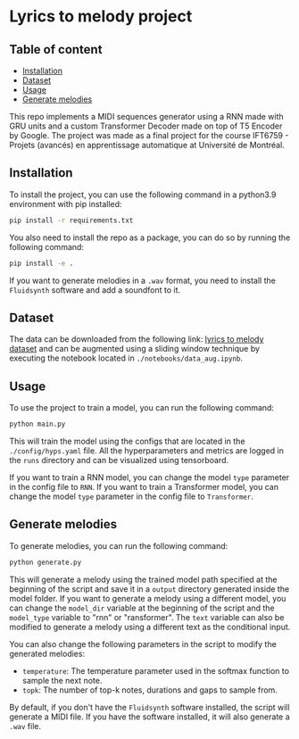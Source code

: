 # Lyrics to melody project

## Table of content


- [Installation](#installation)
- [Dataset](#dataset)
- [Usage](#usage)
- [Generate melodies](#generate-melodies)

This repo implements a MIDI sequences generator using a RNN made with GRU units and a custom Transformer Decoder made on top of T5 Encoder by Google. The project was made as a final project for the course IFT6759 - Projets (avancés) en apprentissage automatique at Université de Montréal.

## Installation

To install the project, you can use the following command in a python3.9 environment with pip installed:

```bash
pip install -r requirements.txt
```

You also need to install the repo as a package, you can do so by running the following command:

```bash
pip install -e .
```

If you want to generate melodies in a `.wav` format, you need to install the `Fluidsynth` software and add a soundfont to it. 

## Dataset

The data can be downloaded from the following link: [lyrics to melody dataset](https://drive.google.com/file/d/19WGahKK7ozp1p82KkRF0mRTm48FMiTnE/view?usp=sharing) and can be augmented using a sliding window technique by executing the notebook located in `./notebooks/data_aug.ipynb`.

## Usage

To use the project to train a model, you can run the following command:

```bash
python main.py
```

This will train the model using the configs that are located in the `./config/hyps.yaml` file. All the hyperparameters and metrics are logged in the `runs` directory and can be visualized using tensorboard.

If you want to train a RNN model, you can change the model `type` parameter in the config file to `RNN`. If you want to train a Transformer model, you can change the model `type` parameter in the config file to `Transformer`.

## Generate melodies

To generate melodies, you can run the following command:

```bash
python generate.py
```

This will generate a melody using the trained model path specified at the beginning of the script and save it in a `output` directory generated inside the model folder. If you want to generate a melody using a different model, you can change the `model_dir` variable at the beginning of the script and the `model_type` variable to "rnn" or "ransformer". The `text` variable can also be modified to generate a melody using a different text as the conditional input.

You can also change the following parameters in the script to modify the generated melodies:

- `temperature`: The temperature parameter used in the softmax function to sample the next note.
- `topk`: The number of top-k notes, durations and gaps to sample from.

By default, if you don't have the `Fluidsynth` software installed, the script will generate a MIDI file. If you have the software installed, it will also generate a `.wav` file.
